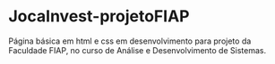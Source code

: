 # JocaInvest-projetoFIAP

Página básica em html e css em desenvolvimento para projeto da Faculdade FIAP, no curso de Análise e Desenvolvimento de Sistemas.
